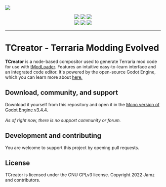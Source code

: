 <img align="center" src="https://i.imgur.com/Jn50F2z.png">
<p align="center">
  <img src="https://forthebadge.com/images/badges/made-with-c-sharp.svg"> <img src="https://forthebadge.com/images/badges/0-percent-optimized.svg"> <img src="https://forthebadge.com/images/badges/fuck-it-ship-it.svg"><br>
  <img src="https://forthebadge.com/images/badges/open-source.svg"> <img src="https://forthebadge.com/images/badges/uses-git.svg"> <img src="https://forthebadge.com/images/badges/powered-by-black-magic.svg">
</p>

----

<h1>TCreator - Terraria Modding Evolved</h1>
<b>TCreator</b> is a node-based compositor used to generate Terraria mod code for use with <a href="https://github.com/tModLoader/tModLoader">tModLoader</a>. Features an intuitive easy-to-learn interface and an integrated code editor. It's powered by the open-source Godot Engine, which you can learn more about <a href="https://godotengine.org">here.</a>

<h2>Download, community, and support</h2>
Download it yourself from this repository and open it in the <a href="https://downloads.tuxfamily.org/godotengine/3.4.4/mono/Godot_v3.4.4-stable_mono_win64.zip">Mono version of Godot Engine v3.4.4.</a><br><br>
<i>As of right now, there is no support community or forum.</i>

<h2>Development and contributing</h2>
<p>You are welcome to support this project by opening pull requests.</p>

<h2>License</h2>
<p>TCreator is licensed under the GNU GPLv3 license. Copyright 2022 Jamz and contributors.</p>

